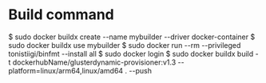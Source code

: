 # Build command

$ sudo docker buildx create --name mybuilder --driver docker-container
$ sudo docker buildx use mybuilder
$ sudo docker run --rm --privileged tonistiigi/binfmt --install all
$ sudo docker login
$ sudo docker buildx build -t dockerhubName/glusterdynamic-provisioner:v1.3 --platform=linux/arm64,linux/amd64 . --push
